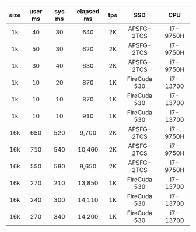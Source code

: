 | size | user ms | sys ms | elapsed ms | tps | SSD          | CPU      |
|:----:|:-------:|:------:|:----------:|:---:|:------------:|:--------:|
| 1k   | 40      | 30     | 640        | 2K  | APSFG-2TCS   | i7-9750H |
| 1k   | 50      | 30     | 620        | 2K  | APSFG-2TCS   | i7-9750H |
| 1k   | 30      | 40     | 630        | 2K  | APSFG-2TCS   | i7-9750H |
| 1k   | 10      | 20     | 870        | 1K  | FireCuda 530 | i7-13700 |
| 1k   | 10      | 10     | 870        | 1K  | FireCuda 530 | i7-13700 |
| 1k   | 10      | 10     | 910        | 1K  | FireCuda 530 | i7-13700 |
| 16k  | 650     | 520    |  9,700     | 2K  | APSFG-2TCS   | i7-9750H |
| 16k  | 710     | 540    | 10,460     | 2K  | APSFG-2TCS   | i7-9750H |
| 16k  | 550     | 590    |  9,650     | 2K  | APSFG-2TCS   | i7-9750H |
| 16k  | 270     | 210    | 13,850     | 1K  | FireCuda 530 | i7-13700 |
| 16k  | 240     | 300    | 14,110     | 1K  | FireCuda 530 | i7-13700 |
| 16k  | 270     | 340    | 14,200     | 1K  | FireCuda 530 | i7-13700 |
